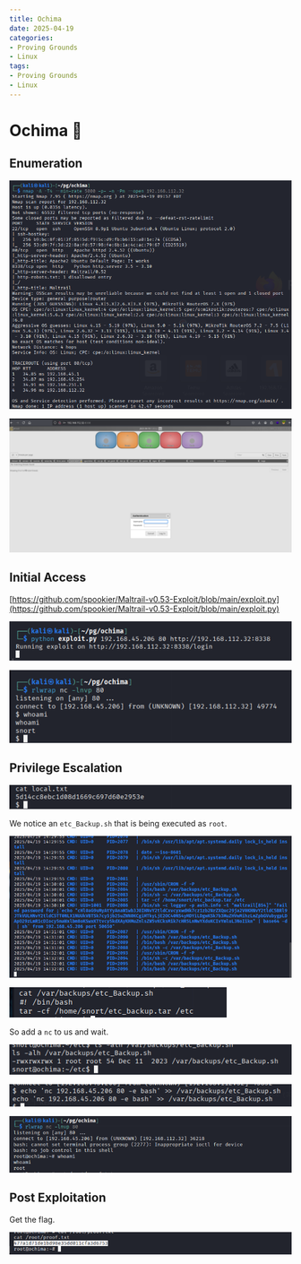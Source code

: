 ```yaml
---
title: Ochima
date: 2025-04-19
categories:
- Proving Grounds
- Linux
tags:
- Proving Grounds
- Linux
---
```


# Ochima 🔸
<!-- more -->

## Enumeration

![](../assets/Pasted%20image%2020250419161210.png)

![](../assets/Pasted%20image%2020250419163225.png)

## Initial Access

[https://github.com/spookier/Maltrail-v0.53-Exploit/blob/main/exploit.py](https://github.com/spookier/Maltrail-v0.53-Exploit/blob/main/exploit.py)

![](../assets/Pasted%20image%2020250419163259.png)

![](../assets/Pasted%20image%2020250419163310.png)

## Privilege Escalation

![](../assets/Pasted%20image%2020250419163327.png)

We notice an `etc_Backup.sh` that is being executed as `root`.

![](../assets/Pasted%20image%2020250419163210.png)

![](../assets/Pasted%20image%2020250419163528.png)

So add a `nc` to us and wait.

![](../assets/Pasted%20image%2020250419164518.png)

![](../assets/Pasted%20image%2020250419164653.png)

![](../assets/Pasted%20image%2020250419165045.png)

## Post Exploitation

Get the flag.

![](../assets/Pasted%20image%2020250419165033.png)
